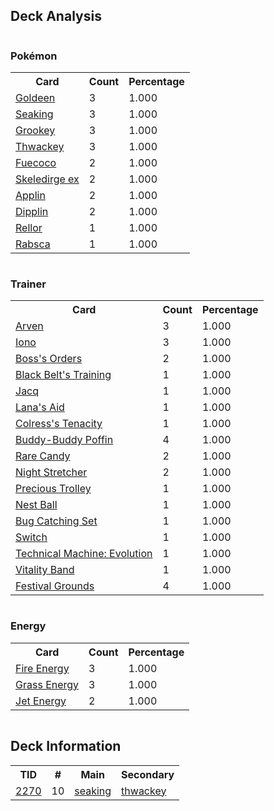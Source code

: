 
## Deck Analysis

<div style="display: flex; flex-wrap: wrap;">
<div style="flex: 1; margin-right: 10px;">
<h3>Pokémon</h3><table><tr><th>Card</th><th>Count</th><th>Percentage</th></tr><tr><td rowspan='1'><a href='https://limitlesstcg.com/cards/TWM/44'>Goldeen</a></td><td>3</td><td>1.000</td></tr><tr><td rowspan='1'><a href='https://limitlesstcg.com/cards/PRE/21'>Seaking</a></td><td>3</td><td>1.000</td></tr><tr><td rowspan='1'><a href='https://limitlesstcg.com/cards/TWM/14'>Grookey</a></td><td>3</td><td>1.000</td></tr><tr><td rowspan='1'><a href='https://limitlesstcg.com/cards/TWM/15'>Thwackey</a></td><td>3</td><td>1.000</td></tr><tr><td rowspan='1'><a href='https://limitlesstcg.com/cards/PAL/34'>Fuecoco</a></td><td>2</td><td>1.000</td></tr><tr><td rowspan='1'><a href='https://limitlesstcg.com/cards/PAR/137'>Skeledirge ex</a></td><td>2</td><td>1.000</td></tr><tr><td rowspan='1'><a href='https://limitlesstcg.com/cards/TWM/17'>Applin</a></td><td>2</td><td>1.000</td></tr><tr><td rowspan='1'><a href='https://limitlesstcg.com/cards/TWM/18'>Dipplin</a></td><td>2</td><td>1.000</td></tr><tr><td rowspan='1'><a href='https://limitlesstcg.com/cards/TEF/23'>Rellor</a></td><td>1</td><td>1.000</td></tr><tr><td rowspan='1'><a href='https://limitlesstcg.com/cards/TEF/24'>Rabsca</a></td><td>1</td><td>1.000</td></tr></table>
</div><div style='flex: 1; margin-right: 10px;'><h3>Trainer</h3><table><tr><th>Card</th><th>Count</th><th>Percentage</th></tr><tr><td rowspan='1'><a href='https://limitlesstcg.com/cards/OBF/186'>Arven</a></td><td>3</td><td>1.000</td></tr><tr><td rowspan='1'><a href='https://limitlesstcg.com/cards/PAL/185'>Iono</a></td><td>3</td><td>1.000</td></tr><tr><td rowspan='1'><a href='https://limitlesstcg.com/cards/PAL/172'>Boss's Orders</a></td><td>2</td><td>1.000</td></tr><tr><td rowspan='1'><a href='https://limitlesstcg.com/cards/PRE/99'>Black Belt's Training</a></td><td>1</td><td>1.000</td></tr><tr><td rowspan='1'><a href='https://limitlesstcg.com/cards/SVI/175'>Jacq</a></td><td>1</td><td>1.000</td></tr><tr><td rowspan='1'><a href='https://limitlesstcg.com/cards/TWM/155'>Lana's Aid</a></td><td>1</td><td>1.000</td></tr><tr><td rowspan='1'><a href='https://limitlesstcg.com/cards/SFA/57'>Colress's Tenacity</a></td><td>1</td><td>1.000</td></tr><tr><td rowspan='1'><a href='https://limitlesstcg.com/cards/TEF/144'>Buddy-Buddy Poffin</a></td><td>4</td><td>1.000</td></tr><tr><td rowspan='1'><a href='https://limitlesstcg.com/cards/SVI/191'>Rare Candy</a></td><td>2</td><td>1.000</td></tr><tr><td rowspan='1'><a href='https://limitlesstcg.com/cards/SFA/61'>Night Stretcher</a></td><td>2</td><td>1.000</td></tr><tr><td rowspan='1'><a href='https://limitlesstcg.com/cards/SSP/185'>Precious Trolley</a></td><td>1</td><td>1.000</td></tr><tr><td rowspan='1'><a href='https://limitlesstcg.com/cards/SVI/181'>Nest Ball</a></td><td>1</td><td>1.000</td></tr><tr><td rowspan='1'><a href='https://limitlesstcg.com/cards/TWM/143'>Bug Catching Set</a></td><td>1</td><td>1.000</td></tr><tr><td rowspan='1'><a href='https://limitlesstcg.com/cards/SVI/194'>Switch</a></td><td>1</td><td>1.000</td></tr><tr><td rowspan='1'><a href='https://limitlesstcg.com/cards/PAR/178'>Technical Machine: Evolution</a></td><td>1</td><td>1.000</td></tr><tr><td rowspan='1'><a href='https://limitlesstcg.com/cards/SVI/197'>Vitality Band</a></td><td>1</td><td>1.000</td></tr><tr><td rowspan='1'><a href='https://limitlesstcg.com/cards/TWM/149'>Festival Grounds</a></td><td>4</td><td>1.000</td></tr></table>
</div><div style='flex: 1; margin-right: 10px;'><h3>Energy</h3><table><tr><th>Card</th><th>Count</th><th>Percentage</th></tr><tr><td rowspan='1'><a href='https://limitlesstcg.com/cards/SVE/10'>Fire Energy</a></td><td>3</td><td>1.000</td></tr><tr><td rowspan='1'><a href='https://limitlesstcg.com/cards/SVE/9'>Grass Energy</a></td><td>3</td><td>1.000</td></tr><tr><td rowspan='1'><a href='https://limitlesstcg.com/cards/PAL/190'>Jet Energy</a></td><td>2</td><td>1.000</td></tr></table>
</div></div>

## Deck Information

<table>
<tr><th>TID</th><th>#</th><th>Main</th><th>Secondary</th></tr>
<tr><td><a href='https://limitlesstcg.com/tournaments/jp/2270'>2270</a></td><td>10</td><td><a href='https://limitlesstcg.com/decks/list/jp/34013'>seaking</a></td><td><a href='https://limitlesstcg.com/decks/list/jp/34013'>thwackey</a></td></tr></table>